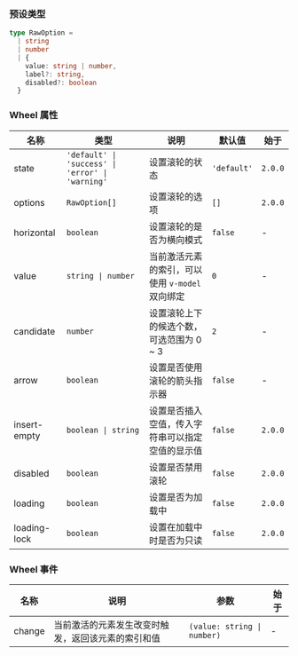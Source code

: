 ### 预设类型

```ts
type RawOption =
  | string
  | number
  | {
    value: string | number,
    label?: string,
    disabled?: boolean
  }
```

### Wheel 属性

| 名称         | 类型                                             | 说明                                             | 默认值      | 始于    |
| ------------ | ------------------------------------------------ | ------------------------------------------------ | ----------- | ------- |
| state        | `'default' \| 'success' \| 'error' \| 'warning'` | 设置滚轮的状态                                   | `'default'` | `2.0.0` |
| options      | `RawOption[]`                                    | 设置滚轮的选项                                   | `[]`        | `2.0.0` |
| horizontal   | `boolean`                                        | 设置滚轮的是否为横向模式                         | `false`     | -       |
| value        | `string \| number`                               | 当前激活元素的索引，可以使用 `v-model` 双向绑定  | `0`         | -       |
| candidate    | `number`                                         | 设置滚轮上下的候选个数，可选范围为 0 ~ 3         | `2`         | -       |
| arrow        | `boolean`                                        | 设置是否使用滚轮的箭头指示器                     | `false`     | -       |
| insert-empty | `boolean \| string`                              | 设置是否插入空值，传入字符串可以指定空值的显示值 | `false`     | `2.0.0` |
| disabled     | `boolean`                                        | 设置是否禁用滚轮                                 | `false`     | `2.0.0` |
| loading      | `boolean`                                        | 设置是否为加载中                                 | `false`     | `2.0.0` |
| loading-lock | `boolean`                                        | 设置在加载中时是否为只读                         | `false`     | `2.0.0` |

### Wheel 事件

| 名称   | 说明                                               | 参数                        | 始于 |
| ------ | -------------------------------------------------- | --------------------------- | ---- |
| change | 当前激活的元素发生改变时触发，返回该元素的索引和值 | `(value: string \| number)` | -    |
